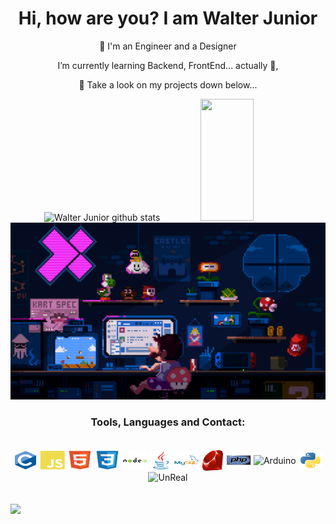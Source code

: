 

<div>
  
  <h1 align="center">Hi, how are you? I am Walter Junior</h1>
  <p align="center"> 👀 I'm an Engineer and a Designer</p>
  <p align="center"> I’m currently learning Backend, FrontEnd... actually 🌱,</p>
  <p align="center"> 💞️ Take a look on my projects down below...</p>
  
</div>



<div align="center">  
  <img width="49%" height="195px" src="https://github-readme-stats.vercel.app/api?username=w4lterjr&show_icons=true&count_private=true&hide_border=true&title_color=00bfbf&icon_color=00bfbf&text_color=c9d1d9&bg_color=0d1117" alt="Walter Junior github stats" /> 
  <img width="41%" height="195px" src="https://github-readme-stats.vercel.app/api/top-langs/?username=w4lterjr&layout=compact&hide_border=true&title_color=00bfbf&text_color=00bfbf&bg_color=0d1117" />
</div>



<img src="https://github.com/w4lterjr/w4lterjr/blob/main/img/mario.gif"/>


<h3 align="center">Tools, Languages and Contact:</h3>


<div align="center" valign="top"><br>
  <img align="center" alt="C" height="30" width="40" src="https://raw.githubusercontent.com/devicons/devicon/master/icons/c/c-original.svg">
  <img align="center" alt="Js" height="30" width="40" src="https://raw.githubusercontent.com/devicons/devicon/master/icons/javascript/javascript-plain.svg">
  <img align="center" alt="HTML" height="30" width="40" src="https://raw.githubusercontent.com/devicons/devicon/master/icons/html5/html5-original.svg">
  <img align="center" alt="CSS" height="30" width="40" src="https://raw.githubusercontent.com/devicons/devicon/master/icons/css3/css3-original.svg">
  <img align="center" alt="nodejs" height="30" width="40" src="https://raw.githubusercontent.com/devicons/devicon/master/icons/nodejs/nodejs-original-wordmark.svg">
  <img align="center" alt="Java" height="30" width="35" src="https://raw.githubusercontent.com/devicons/devicon/master/icons/java/java-original.svg">
  <img align="center" alt="MySQL" height="30" width="40" src="https://raw.githubusercontent.com/devicons/devicon/master/icons/mysql/mysql-original-wordmark.svg">
  <img align="center" alt="Ruby" height="35" width="35" src="https://raw.githubusercontent.com/devicons/devicon/master/icons/ruby/ruby-original.svg">
  <img align="center" alt="PHP" height="30" width="40" src="https://raw.githubusercontent.com/devicons/devicon/master/icons/php/php-original.svg">
  <img align="center" alt="Arduino" height="35" width="35" src="https://cdn.worldvectorlogo.com/logos/arduino-1.svg">
  <img align="center" alt="Python" height="30" width="40" src="https://raw.githubusercontent.com/devicons/devicon/master/icons/python/python-original.svg">
  <img align="center" alt="UnReal" height="30" width="40" src="https://raw.githubusercontent.com/kenangundogan/fontisto/036b7eca71aab1bef8e6a0518f7329f13ed62f6b/icons/svg/brand/unreal-engine.svg">

</div>
<br>

<br>


<div>
<a href="https://www.linkedin.com/in/walter-junior-62a355146/" target="_blank"><img src="https://img.shields.io/badge/-LinkedIn-%230077B5?style=for-the-badge&logo=linkedin&logoColor=white" target="_blank"></a>   
</div>


